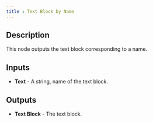 ```yaml
---
title : Text Block by Name
---
```


## Description

This node outputs the text block corresponding to a name.

## Inputs

- **Text** - A string, name of the text block.

## Outputs

- **Text Block** - The text block.
